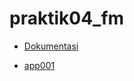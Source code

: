 # praktik04_fm   
- <a href="https://docs.google.com/document/d/1YCcEkQnibj6aMzgGL4V_p-2-zuKAIULwI0P3GGDMSMA/edit?usp=sharing" target="_blank">Dokumentasi</a>
   
- [app001](https://github.com/fransis96fm/app001)
